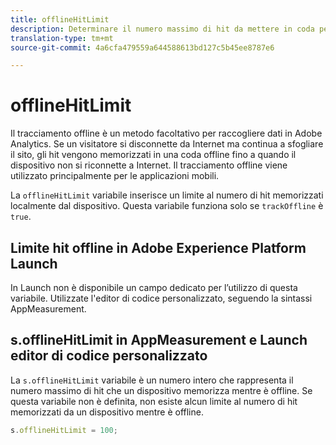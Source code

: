 ```yaml
---
title: offlineHitLimit
description: Determinare il numero massimo di hit da mettere in coda per il tracciamento offline.
translation-type: tm+mt
source-git-commit: 4a6cfa479559a644588613bd127c5b45ee8787e6

---
```



# offlineHitLimit

Il tracciamento offline è un metodo facoltativo per raccogliere dati in Adobe Analytics. Se un visitatore si disconnette da Internet ma continua a sfogliare il sito, gli hit vengono memorizzati in una coda offline fino a quando il dispositivo non si riconnette a Internet. Il tracciamento offline viene utilizzato principalmente per le applicazioni mobili.

La `offlineHitLimit` variabile inserisce un limite al numero di hit memorizzati localmente dal dispositivo. Questa variabile funziona solo se `trackOffline` è `true`.

## Limite hit offline in Adobe Experience Platform Launch

In Launch non è disponibile un campo dedicato per l’utilizzo di questa variabile. Utilizzate l&#39;editor di codice personalizzato, seguendo la sintassi AppMeasurement.

## s.offlineHitLimit in AppMeasurement e Launch editor di codice personalizzato

La `s.offlineHitLimit` variabile è un numero intero che rappresenta il numero massimo di hit che un dispositivo memorizza mentre è offline. Se questa variabile non è definita, non esiste alcun limite al numero di hit memorizzati da un dispositivo mentre è offline.

```js
s.offlineHitLimit = 100;
```
